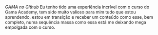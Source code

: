 *GAMA no Github*
Eu tenho tido uma experiência incrível com o curso do Gama Academy, tem sido muito valioso para mim tudo que estou aprendendo, estou em transição e receber um conteúdo como esse, bem completo, numa sequência massa como essa está me deixando mega empolgada com o curso. 

